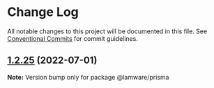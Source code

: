 # Change Log

All notable changes to this project will be documented in this file.
See [Conventional Commits](https://conventionalcommits.org) for commit guidelines.

## [1.2.25](https://github.com/evilkiwi/lamware/compare/@lamware/prisma@1.2.24...@lamware/prisma@1.2.25) (2022-07-01)

**Note:** Version bump only for package @lamware/prisma
